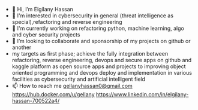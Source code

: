 - 👋 Hi, I’m Elgilany Hassan
- 👀 I'm interested in cybersecurity in general (threat intelligence as special),refactoring and reverse engineering 
- 🌱 I'm currently working on refactoring python, machine learning, algo and cyber security projects
- 💞️ I’m looking to collaborate and sponsorship of my projects on github or another
- my targets as first phase; achieve the fully integration between refactoring, reverse engineering, devops and secure apps on github and kaggle platform as open source apps and projects to improving object oriented programming and devops deploy and implementation in various facilities as cybersecurity and artificial intelligent  field   
- 📫 How to reach me gellanyhassan0@gmail.com https://hub.docker.com/u/gellany https://www.linkedin.com/in/elgilany-hassan-700522a4/


<!---
gellanyhassan0/gellanyhassan0 is a ✨ special ✨ repository because its `README.md` (this file) appears on your GitHub profile.
You can click the Preview link to take a look at your changes.
--->
